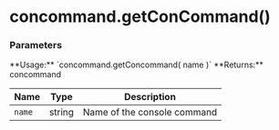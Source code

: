 concommand.getConCommand()
==========================

<div class="panel panel-info">
  <div class="panel-heading">
    <h3 class="panel-title">Parameters</h3>
  </div>
  <div class="panel-body">
    **Usage:** `concommand.getConcommand( name )`  
    **Returns:** concommand
  </div>

  | Name        | Type   | Description                 |
  | ----------- | ------ | --------------------------- |
  | `name`      | string | Name of the console command |
</div>
